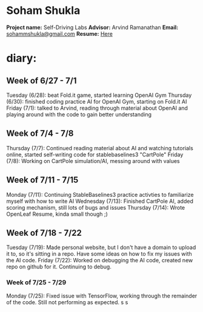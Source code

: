 #  Soham Shukla

**Project name:** Self-Driving Labs
**Advisor:** Arvind Ramanathan 
**Email:** sohammshukla@gmail.com
**Resume:** [Here](https://github.com/AD-SDL/rpl-summer-2022/blob/main/soham/MagicalCV.pdf)

# diary:
## **Week of 6/27 - 7/1**

 Tuesday (6/28): beat Fold.it game, started learning OpenAI Gym
 Thursday (6/30): finished coding practice AI for OpenAI Gym, starting on Fold.it AI
 Friday (7/1): talked to Arvind, reading through material about OpenAI and playing around with the code to gain better understanding

## **Week of 7/4 - 7/8**

 Thursday (7/7): Continued reading material about AI and watching tutorials online, started self-writing code for stablebaselines3 "CartPole"
 Friday (7/8): Working on CartPole simulation/AI, messing around with values

## **Week of 7/11 - 7/15** 

 Monday (7/11): Continuing StableBaselines3 practice activties to familiarize myself with how to write AI
 Wednesday (7/13): Finished CartPole AI, added scoring mechanism, still lots of bugs and issues
 Thursday (7/14): Wrote OpenLeaf Resume, kinda small though ;)

## **Week of 7/18 - 7/22**

 Tuesday (7/19): Made personal website, but I don't have a domain to upload it to, so it's sitting in a repo. Have some ideas on how to fix my issues with the AI code.
 Friday (7/22): Worked on debugging the AI code, created new repo on github for it. Continuing to debug. 

 ### **Week of 7/25 - 7/29**
 Monday (7/25): Fixed issue with TensorFlow, working through the remainder of the code. Still not performing as expected.  s s